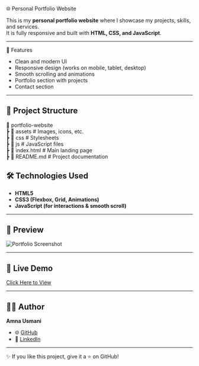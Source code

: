 🌐 Personal Portfolio Website

This is my **personal portfolio website** where I showcase my projects, skills, and services.  
It is fully responsive and built with **HTML, CSS, and JavaScript**.

---

 🚀 Features
- Clean and modern UI
- Responsive design (works on mobile, tablet, desktop)
- Smooth scrolling and animations
- Portfolio section with projects
- Contact section

---

## 📂 Project Structure
📁 portfolio-website  
┣ 📂 assets      # Images, icons, etc.  
┣ 📂 css         # Stylesheets  
┣ 📂 js          # JavaScript files  
┣ 📜 index.html  # Main landing page  
┣ 📜 README.md   # Project documentation  

## 🛠️ Technologies Used
- **HTML5**  
- **CSS3 (Flexbox, Grid, Animations)**  
- **JavaScript (for interactions & smooth scroll)**  

---

## 📸 Preview
![Portfolio Screenshot](assets/screenshot.png)

---

## 🔗 Live Demo
[Click Here to View](https://AmnaUsmani.github.io/personal-portfolio-website/)

---

## 👩‍💻 Author
**Amna Usmani**  
- 🌐 [GitHub](https://github.com/AmnaUsmani)  
- 💼 [LinkedIn](https://www.linkedin.com/in/amnausmanifrontend/)  

---
✨ If you like this project, give it a ⭐ on GitHub!

